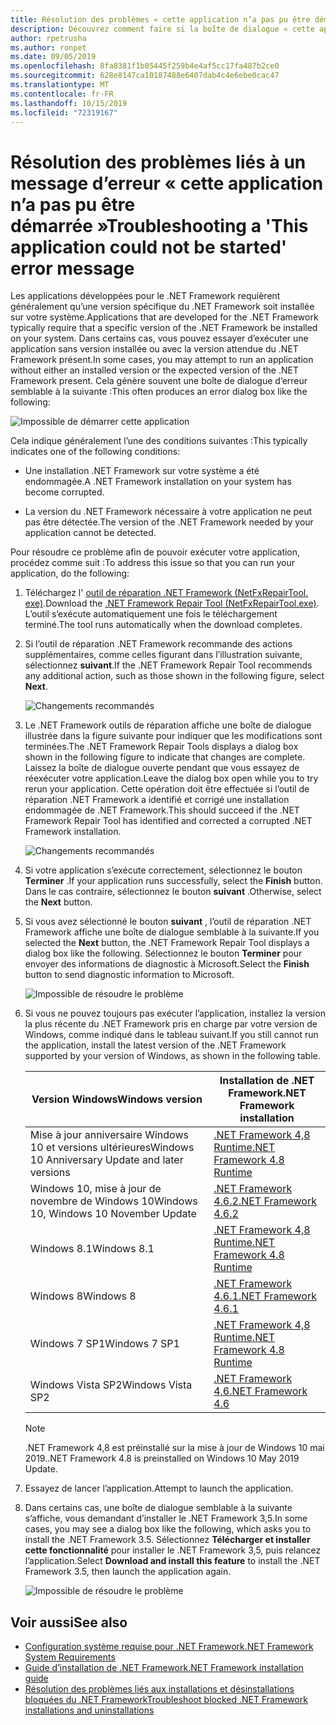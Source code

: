 ```yaml
---
title: Résolution des problèmes « cette application n’a pas pu être démarrée »
description: Découvrez comment faire si la boîte de dialogue « cette application n’a pas pu être démarrée » s’affiche.
author: rpetrusha
ms.author: ronpet
ms.date: 09/05/2019
ms.openlocfilehash: 8fa8381f1b05445f259b4e4af5cc17fa487b2ce0
ms.sourcegitcommit: 628e8147ca10187488e6407dab4c4e6ebe0cac47
ms.translationtype: MT
ms.contentlocale: fr-FR
ms.lasthandoff: 10/15/2019
ms.locfileid: "72319167"
---
```

# <a name="troubleshooting-a-this-application-could-not-be-started-error-message"></a><span data-ttu-id="95760-103">Résolution des problèmes liés à un message d’erreur « cette application n’a pas pu être démarrée »</span><span class="sxs-lookup"><span data-stu-id="95760-103">Troubleshooting a 'This application could not be started' error message</span></span>

<span data-ttu-id="95760-104">Les applications développées pour le .NET Framework requièrent généralement qu’une version spécifique du .NET Framework soit installée sur votre système.</span><span class="sxs-lookup"><span data-stu-id="95760-104">Applications that are developed for the .NET Framework typically require that a specific version of the .NET Framework be installed on your system.</span></span> <span data-ttu-id="95760-105">Dans certains cas, vous pouvez essayer d’exécuter une application sans version installée ou avec la version attendue du .NET Framework présent.</span><span class="sxs-lookup"><span data-stu-id="95760-105">In some cases, you may attempt to run an application without either an installed version or the expected version of the .NET Framework present.</span></span> <span data-ttu-id="95760-106">Cela génère souvent une boîte de dialogue d’erreur semblable à la suivante :</span><span class="sxs-lookup"><span data-stu-id="95760-106">This often produces an error dialog box like the following:</span></span>

![Impossible de démarrer cette application](media/application-not-started/app-could-not-be-started.png)

<span data-ttu-id="95760-108">Cela indique généralement l’une des conditions suivantes :</span><span class="sxs-lookup"><span data-stu-id="95760-108">This typically indicates one of the following conditions:</span></span>

- <span data-ttu-id="95760-109">Une installation .NET Framework sur votre système a été endommagée.</span><span class="sxs-lookup"><span data-stu-id="95760-109">A .NET Framework installation on your system has become corrupted.</span></span>

- <span data-ttu-id="95760-110">La version du .NET Framework nécessaire à votre application ne peut pas être détectée.</span><span class="sxs-lookup"><span data-stu-id="95760-110">The version of the .NET Framework needed by your application cannot be detected.</span></span>

<span data-ttu-id="95760-111">Pour résoudre ce problème afin de pouvoir exécuter votre application, procédez comme suit :</span><span class="sxs-lookup"><span data-stu-id="95760-111">To address this issue so that you can run your application, do the following:</span></span>

1. <span data-ttu-id="95760-112">Téléchargez l' [outil de réparation .NET Framework (NetFxRepairTool. exe)](https://www.microsoft.com/download/details.aspx?id=30135).</span><span class="sxs-lookup"><span data-stu-id="95760-112">Download the [.NET Framework Repair Tool (NetFxRepairTool.exe)](https://www.microsoft.com/download/details.aspx?id=30135).</span></span> <span data-ttu-id="95760-113">L’outil s’exécute automatiquement une fois le téléchargement terminé.</span><span class="sxs-lookup"><span data-stu-id="95760-113">The tool runs automatically when the download completes.</span></span>

1. <span data-ttu-id="95760-114">Si l’outil de réparation .NET Framework recommande des actions supplémentaires, comme celles figurant dans l’illustration suivante, sélectionnez **suivant**.</span><span class="sxs-lookup"><span data-stu-id="95760-114">If the .NET Framework Repair Tool recommends any additional action, such as those shown in the following figure, select **Next**.</span></span>

   ![Changements recommandés](media/application-not-started/repair-tool-recommended-changes.png)

1. <span data-ttu-id="95760-116">Le .NET Framework outils de réparation affiche une boîte de dialogue illustrée dans la figure suivante pour indiquer que les modifications sont terminées.</span><span class="sxs-lookup"><span data-stu-id="95760-116">The .NET Framework Repair Tools displays a dialog box shown in the following figure to indicate that changes are complete.</span></span> <span data-ttu-id="95760-117">Laissez la boîte de dialogue ouverte pendant que vous essayez de réexécuter votre application.</span><span class="sxs-lookup"><span data-stu-id="95760-117">Leave the dialog box open while you to try rerun your application.</span></span> <span data-ttu-id="95760-118">Cette opération doit être effectuée si l’outil de réparation .NET Framework a identifié et corrigé une installation endommagée de .NET Framework.</span><span class="sxs-lookup"><span data-stu-id="95760-118">This should succeed if the .NET Framework Repair Tool has identified and corrected a corrupted .NET Framework installation.</span></span>

   ![Changements recommandés](media/application-not-started/repair-tool-changes-complete.png)

1. <span data-ttu-id="95760-120">Si votre application s’exécute correctement, sélectionnez le bouton **Terminer** .</span><span class="sxs-lookup"><span data-stu-id="95760-120">If your application runs successfully, select the **Finish** button.</span></span> <span data-ttu-id="95760-121">Dans le cas contraire, sélectionnez le bouton **suivant** .</span><span class="sxs-lookup"><span data-stu-id="95760-121">Otherwise, select the **Next** button.</span></span>

1. <span data-ttu-id="95760-122">Si vous avez sélectionné le bouton **suivant** , l’outil de réparation .NET Framework affiche une boîte de dialogue semblable à la suivante.</span><span class="sxs-lookup"><span data-stu-id="95760-122">If you selected the **Next** button, the .NET Framework Repair Tool displays a dialog box like the following.</span></span> <span data-ttu-id="95760-123">Sélectionnez le bouton **Terminer** pour envoyer des informations de diagnostic à Microsoft.</span><span class="sxs-lookup"><span data-stu-id="95760-123">Select the **Finish** button to send diagnostic information to Microsoft.</span></span>

   ![Impossible de résoudre le problème](media/application-not-started/repair-tool-no-resolution.png)

1. <span data-ttu-id="95760-125">Si vous ne pouvez toujours pas exécuter l’application, installez la version la plus récente du .NET Framework pris en charge par votre version de Windows, comme indiqué dans le tableau suivant.</span><span class="sxs-lookup"><span data-stu-id="95760-125">If you still cannot run the application, install the latest version of the .NET Framework supported by your version of Windows, as shown in the following table.</span></span>

   |<span data-ttu-id="95760-126">Version Windows</span><span class="sxs-lookup"><span data-stu-id="95760-126">Windows version</span></span>|<span data-ttu-id="95760-127">Installation de .NET Framework</span><span class="sxs-lookup"><span data-stu-id="95760-127">.NET Framework installation</span></span>|
   |---|---|
   |<span data-ttu-id="95760-128">Mise à jour anniversaire Windows 10 et versions ultérieures</span><span class="sxs-lookup"><span data-stu-id="95760-128">Windows 10 Anniversary Update and later versions</span></span>|[<span data-ttu-id="95760-129">.NET Framework 4,8 Runtime</span><span class="sxs-lookup"><span data-stu-id="95760-129">.NET Framework 4.8 Runtime</span></span>](https://dotnet.microsoft.com/download/dotnet-framework/net48)|
   |<span data-ttu-id="95760-130">Windows 10, mise à jour de novembre de Windows 10</span><span class="sxs-lookup"><span data-stu-id="95760-130">Windows 10, Windows 10 November Update</span></span>|[<span data-ttu-id="95760-131">.NET Framework 4.6.2</span><span class="sxs-lookup"><span data-stu-id="95760-131">.NET Framework 4.6.2</span></span>](https://www.microsoft.com/download/details.aspx?id=53345)|
   |<span data-ttu-id="95760-132">Windows 8.1</span><span class="sxs-lookup"><span data-stu-id="95760-132">Windows 8.1</span></span>|[<span data-ttu-id="95760-133">.NET Framework 4,8 Runtime</span><span class="sxs-lookup"><span data-stu-id="95760-133">.NET Framework 4.8 Runtime</span></span>](https://dotnet.microsoft.com/download/dotnet-framework/net48)|
   |<span data-ttu-id="95760-134">Windows 8</span><span class="sxs-lookup"><span data-stu-id="95760-134">Windows 8</span></span>|[<span data-ttu-id="95760-135">.NET Framework 4.6.1</span><span class="sxs-lookup"><span data-stu-id="95760-135">.NET Framework 4.6.1</span></span>](https://www.microsoft.com/download/details.aspx?id=49981)|
   |<span data-ttu-id="95760-136">Windows 7 SP1</span><span class="sxs-lookup"><span data-stu-id="95760-136">Windows 7 SP1</span></span>|[<span data-ttu-id="95760-137">.NET Framework 4,8 Runtime</span><span class="sxs-lookup"><span data-stu-id="95760-137">.NET Framework 4.8 Runtime</span></span>](https://dotnet.microsoft.com/download/dotnet-framework/net48)|
   |<span data-ttu-id="95760-138">Windows Vista SP2</span><span class="sxs-lookup"><span data-stu-id="95760-138">Windows Vista SP2</span></span>|[<span data-ttu-id="95760-139">.NET Framework 4,6</span><span class="sxs-lookup"><span data-stu-id="95760-139">.NET Framework 4.6</span></span>](https://www.microsoft.com/download/details.aspx?id=48130)|

   > [!NOTE]
   > <span data-ttu-id="95760-140">.NET Framework 4,8 est préinstallé sur la mise à jour de Windows 10 mai 2019.</span><span class="sxs-lookup"><span data-stu-id="95760-140">.NET Framework 4.8 is preinstalled on Windows 10 May 2019 Update.</span></span>

1. <span data-ttu-id="95760-141">Essayez de lancer l’application.</span><span class="sxs-lookup"><span data-stu-id="95760-141">Attempt to launch the application.</span></span>

1. <span data-ttu-id="95760-142">Dans certains cas, une boîte de dialogue semblable à la suivante s’affiche, vous demandant d’installer le .NET Framework 3,5.</span><span class="sxs-lookup"><span data-stu-id="95760-142">In some cases, you may see a dialog box like the following, which asks you to install the .NET Framework 3.5.</span></span> <span data-ttu-id="95760-143">Sélectionnez **Télécharger et installer cette fonctionnalité** pour installer le .NET Framework 3,5, puis relancez l’application.</span><span class="sxs-lookup"><span data-stu-id="95760-143">Select **Download and install this feature** to install the .NET Framework 3.5, then launch the application again.</span></span>

   ![Impossible de résoudre le problème](media/application-not-started/install-3-5.png)

## <a name="see-also"></a><span data-ttu-id="95760-145">Voir aussi</span><span class="sxs-lookup"><span data-stu-id="95760-145">See also</span></span>

- [<span data-ttu-id="95760-146">Configuration système requise pour .NET Framework</span><span class="sxs-lookup"><span data-stu-id="95760-146">.NET Framework System Requirements</span></span>](../get-started/system-requirements.md)
- [<span data-ttu-id="95760-147">Guide d’installation de .NET Framework</span><span class="sxs-lookup"><span data-stu-id="95760-147">.NET Framework installation guide</span></span>](index.md)
- [<span data-ttu-id="95760-148">Résolution des problèmes liés aux installations et désinstallations bloquées du .NET Framework</span><span class="sxs-lookup"><span data-stu-id="95760-148">Troubleshoot blocked .NET Framework installations and uninstallations</span></span>](troubleshoot-blocked-installations-and-uninstallations.md)
